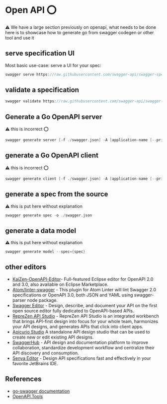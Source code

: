 # Open API :o:

:warning: We have a large section previously on openapi, 
what needs to be done here is to showcase how to generate go 
from swagger codegen or other tool and use it


## serve specification UI 

Most basic use-case: serve a UI for your spec: 
```go 
swagger serve https://raw.githubusercontent.com/swagger-api/swagger-spec/master/examples/v2.0/json/petstore-expanded.json 
```

## validate a specification 

```go 
swagger validate https://raw.githubusercontent.com/swagger-api/swagger-spec/master/examples/v2.0/json/petstore-expanded.json 
```

## Generate a Go OpenAPI server 

:warning: this is incorrect :o:
```go 
swagger generate server [-f ./swagger.json] -A [application-name [--principal [principal-name]]
```

## generate a Go OpenAPI client 

:warning: this is incorrect :o:

```go 
swagger generate client [-f ./swagger.json] -A [application-name [--principal [principal-name]]
```

## generate a spec from the source 

:warning: this is put here without explanation

```go 
swagger generate spec -o ./swagger.json 
```

## generate a data model 

:warning: this is put here without explanation

```go 
swagger generate model --spec={spec}
```


## other editors 

* [KaiZen-OpenAPI-Editor](https://github.com/RepreZen/KaiZen-OpenAPI-Editor)- Full-featured Eclipse editor for OpenAPI 2.0 and 3.0, also available on Eclipse Marketplace.
* [Atom/linter-swagger](https://atom.io/packages/linter-swagger) - This plugin for Atom Linter will lint Swagger 2.0 specifications or OpenAPI 3.0, both JSON and YAML using swagger-parser node package.
* [Swagger Editor](https://github.com/swagger-api/swagger-editor) - Design, describe, and document your API on the first open source editor fully dedicated to OpenAPI-based APIs.
* [RepreZen API Studio](https://www.reprezen.com/) - RepreZen API Studio is an integrated workbench that brings API-first design into focus for your whole team, harmonizes your API designs, and generates APIs that click into client apps.
* [Apicurio Studio](http://www.apicur.io/) A standalone API design studio that can be used to create new or edit existing API designs.
* [SwaggerHub](https://swagger.io/tools/swaggerhub/) - API design and documentation platform to improve collaboration, standardize development workflow and centralize their API discovery and consumption.
* [Senya Editor](https://senya.io/) - Design API specifications fast and effectively​ in your favorite JetBrains IDE.

## References

* [go-swagger documentation](https://goswagger.io/)
* [OpenAPI.Tools](http://openapi.tools)
